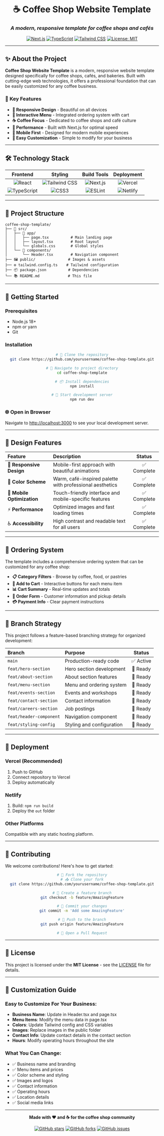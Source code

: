 <div align="center">
  
  # ☕ Coffee Shop Website Template
  
  ### *A modern, responsive template for coffee shops and cafés*
  
  [![Next.js](https://img.shields.io/badge/Next.js-14-black?style=for-the-badge&logo=next.js)](https://nextjs.org/)
  [![TypeScript](https://img.shields.io/badge/TypeScript-5.0-blue?style=for-the-badge&logo=typescript)](https://www.typescriptlang.org/)
  [![Tailwind CSS](https://img.shields.io/badge/Tailwind_CSS-3.3-38B2AC?style=for-the-badge&logo=tailwind-css)](https://tailwindcss.com/)
  [![License: MIT](https://img.shields.io/badge/License-MIT-yellow.svg?style=for-the-badge)](https://opensource.org/licenses/MIT)
  
  ---
</div>

## ✨ **About the Project**

**Coffee Shop Website Template** is a modern, responsive website template designed specifically for coffee shops, cafés, and bakeries. Built with cutting-edge web technologies, it offers a professional foundation that can be easily customized for any coffee business.

### 🌟 **Key Features**
- **🎨 Responsive Design** - Beautiful on all devices
- **🛒 Interactive Menu** - Integrated ordering system with cart
- **☕ Coffee Focus** - Dedicated to coffee shops and café culture
- **🚀 Performance** - Built with Next.js for optimal speed
- **📱 Mobile First** - Designed for modern mobile experiences
- **🔧 Easy Customization** - Simple to modify for your business

---

## 🛠️ **Technology Stack**

<div align="center">

| **Frontend** | **Styling** | **Build Tools** | **Deployment** |
|:-------------:|:------------:|:----------------:|:---------------:|
| ![React](https://img.shields.io/badge/React-18.2-61DAFB?style=flat-square&logo=react) | ![Tailwind CSS](https://img.shields.io/badge/Tailwind_CSS-3.3-38B2AC?style=flat-square&logo=tailwind-css) | ![Next.js](https://img.shields.io/badge/Next.js-14-000000?style=flat-square&logo=next.js) | ![Vercel](https://img.shields.io/badge/Vercel-000000?style=flat-square&logo=vercel) |
| ![TypeScript](https://img.shields.io/badge/TypeScript-5.0-3178C6?style=flat-square&logo=typescript) | ![CSS3](https://img.shields.io/badge/CSS3-1572B6?style=flat-square&logo=css3) | ![ESLint](https://img.shields.io/badge/ESLint-4B32C3?style=flat-square&logo=eslint) | ![Netlify](https://img.shields.io/badge/Netlify-00C7B7?style=flat-square&logo=netlify) |

</div>

---

## 🎯 **Project Structure**

```
coffee-shop-template/
├── 🎨 src/
│   ├── 📱 app/
│   │   ├── page.tsx          # Main landing page
│   │   ├── layout.tsx        # Root layout
│   │   └── globals.css       # Global styles
│   └── 🧩 components/
│       └── Header.tsx        # Navigation component
├── 🖼️ public/               # Images & assets
├── ⚙️ tailwind.config.ts    # Tailwind configuration
├── 📦 package.json          # Dependencies
└── 📚 README.md             # This file
```

---

## 🚀 **Getting Started**

### **Prerequisites**
- Node.js 18+ 
- npm or yarn
- Git

### **Installation**

<div align="center">

```bash
# 🍴 Clone the repository
git clone https://github.com/yourusername/coffee-shop-template.git

# 📁 Navigate to project directory
cd coffee-shop-template

# 📦 Install dependencies
npm install

# 🚀 Start development server
npm run dev
```

</div>

### **🌐 Open in Browser**
Navigate to [http://localhost:3000](http://localhost:3000) to see your local development server.

---

## 🎨 **Design Features**

<div align="center">

| **Feature** | **Description** | **Status** |
|:------------|:----------------|:-----------:|
| 🎨 **Responsive Design** | Mobile-first approach with beautiful animations | ✅ Complete |
| 🌈 **Color Scheme** | Warm, café-inspired palette with professional aesthetics | ✅ Complete |
| 📱 **Mobile Optimization** | Touch-friendly interface and mobile-specific features | ✅ Complete |
| ⚡ **Performance** | Optimized images and fast loading times | ✅ Complete |
| ♿ **Accessibility** | High contrast and readable text for all users | ✅ Complete |

</div>

---

## 🛒 **Ordering System**

The template includes a comprehensive ordering system that can be customized for any coffee shop:

- **📋 Category Filters** - Browse by coffee, food, or pastries
- **🛒 Add to Cart** - Interactive buttons for each menu item
- **📊 Cart Summary** - Real-time updates and totals
- **📝 Order Form** - Customer information and pickup details
- **💳 Payment Info** - Clear payment instructions

---

## 🌿 **Branch Strategy**

This project follows a feature-based branching strategy for organized development:

<div align="center">

| **Branch** | **Purpose** | **Status** |
|:-----------|:------------|:-----------:|
| `main` | Production-ready code | ✅ Active |
| `feat/hero-section` | Hero section development | 🔄 Ready |
| `feat/about-section` | About section features | 🔄 Ready |
| `feat/menu-section` | Menu and ordering system | 🔄 Ready |
| `feat/events-section` | Events and workshops | 🔄 Ready |
| `feat/contact-section` | Contact information | 🔄 Ready |
| `feat/careers-section` | Job postings | 🔄 Ready |
| `feat/header-component` | Navigation component | 🔄 Ready |
| `feat/styling-config` | Styling and configuration | 🔄 Ready |

</div>

---

## 🚀 **Deployment**

### **Vercel (Recommended)**
1. Push to GitHub
2. Connect repository to Vercel
3. Deploy automatically

### **Netlify**
1. Build: `npm run build`
2. Deploy the `out` folder

### **Other Platforms**
Compatible with any static hosting platform.

---

## 🤝 **Contributing**

We welcome contributions! Here's how to get started:

<div align="center">

```bash
# 🍴 Fork the repository
# 📥 Clone your fork
git clone https://github.com/yourusername/coffee-shop-template.git

# 🌿 Create a feature branch
git checkout -b feature/AmazingFeature

# 💾 Commit your changes
git commit -m 'Add some AmazingFeature'

# 🚀 Push to the branch
git push origin feature/AmazingFeature

# 🔄 Open a Pull Request
```

</div>

---

## 📄 **License**

This project is licensed under the **MIT License** - see the [LICENSE](LICENSE) file for details.

---

## 🎯 **Customization Guide**

### **Easy to Customize For Your Business:**
- **Business Name**: Update in Header.tsx and page.tsx
- **Menu Items**: Modify the menu data in page.tsx
- **Colors**: Update Tailwind config and CSS variables
- **Images**: Replace images in the public folder
- **Contact Info**: Update contact details in the contact section
- **Hours**: Modify operating hours throughout the site

### **What You Can Change:**
- ✅ Business name and branding
- ✅ Menu items and prices
- ✅ Color scheme and styling
- ✅ Images and logos
- ✅ Contact information
- ✅ Operating hours
- ✅ Location details
- ✅ Social media links

---

<div align="center">

**Made with ❤️ and ☕ for the coffee shop community**

[![GitHub stars](https://img.shields.io/github/stars/yourusername/coffee-shop-template?style=social)](https://github.com/yourusername/coffee-shop-template)
[![GitHub forks](https://img.shields.io/github/forks/yourusername/coffee-shop-template?style=social)](https://github.com/yourusername/coffee-shop-template)
[![GitHub issues](https://img.shields.io/github/issues/yourusername/coffee-shop-template)](https://github.com/yourusername/coffee-shop-template)

</div>
